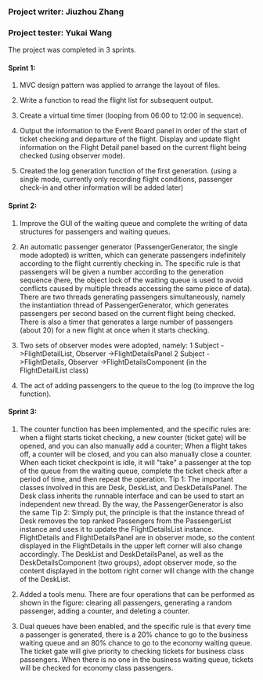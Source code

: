 ### Project writer: Jiuzhou Zhang

### Project tester: Yukai Wang

The project was completed in 3 sprints. 

#### **Sprint 1:**

1. MVC design pattern was applied to arrange the layout of files.

2. Write a function to read the flight list for subsequent output.

3. Create a virtual time timer (looping from 06:00 to 12:00 in sequence).

4. Output the information to the Event Board panel in order of the start of ticket checking and departure of the flight.
    Display and update flight information on the Flight Detail panel based on the current flight being checked (using observer mode).

5. Created the log generation function of the first generation. (using a single mode, currently only recording flight conditions, passenger check-in and other information will be added later)

   

#### **Sprint 2:**

1. Improve the GUI of the waiting queue and complete the writing of data structures for passengers and waiting queues.

2. An automatic passenger generator (PassengerGenerator, the single mode adopted) is written, which can generate passengers indefinitely according to the flight currently checking in. The specific rule is that passengers will be given a number according to the generation sequence (here, the object lock of the waiting queue is used to avoid conflicts caused by multiple threads accessing the same piece of data). There are two threads generating passengers simultaneously, namely the instantiation thread of PassengerGenerator, which generates passengers per second based on the current flight being checked. There is also a timer that generates a large number of passengers (about 20) for a new flight at once when it starts checking.

3. Two sets of observer modes were adopted, namely: 1 Subject ->FlightDetailList, Observer ->FlightDetailsPanel 2 Subject ->FlightDetails, Observer ->FlightDetailsComponent (in the FlightDetailList class)

4. The act of adding passengers to the queue to the log (to improve the log function).

   

#### **Sprint 3:**

1. The counter function has been implemented, and the specific rules are: when a flight starts ticket checking, a new counter (ticket gate) will be opened, and you can also manually add a counter; When a flight takes off, a counter will be closed, and you can also manually close a counter. When each ticket checkpoint is idle, it will "take" a passenger at the top of the queue from the waiting queue, complete the ticket check after a period of time, and then repeat the operation.
    Tip 1: The important classes involved in this are Desk, DeskList, and DeskDetailsPanel. The Desk class inherits the runnable interface and can be used to start an independent new thread. By the way, the PassengerGenerator is also the same
    Tip 2: Simply put, the principle is that the instance thread of Desk removes the top ranked Passengers from the PassengerList instance and uses it to update the FlightDetailsList instance. FlightDetails and FlightDetailsPanel are in observer mode, so the content displayed in the FlightDetails in the upper left corner will also change accordingly. The DeskList and DeskDetailsPanel, as well as the DeskDetailsComponent (two groups), adopt observer mode, so the content displayed in the bottom right corner will change with the change of the DeskList.

2. Added a tools menu. There are four operations that can be performed as shown in the figure: clearing all passengers, generating a random passenger, adding a counter, and deleting a counter.

3. Dual queues have been enabled, and the specific rule is that every time a passenger is generated, there is a 20% chance to go to the business waiting queue and an 80% chance to go to the economy waiting queue. The ticket gate will give priority to checking tickets for business class passengers. When there is no one in the business waiting queue, tickets will be checked for economy class passengers.

   
